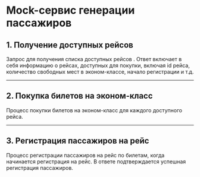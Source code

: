 # Mock-сервис генерации пассажиров

## 1. Получение доступных рейсов
Запрос для получения списка доступных рейсов . Ответ включает в себя информацию о рейсах, доступных для покупки, включая id рейса, количество свободных мест в эконом-классе, начало регистрации и т.д.

---

## 2. Покупка билетов на эконом-класс
Процесс покупки билетов на эконом-класс для каждого доступного рейса. 

---

## 3. Регистрация пассажиров на рейс
Процесс регистрации пассажиров на рейс по билетам, когда начинается регистрация на рейс. В ответе подтверждается успешная регистрация пассажиров.
